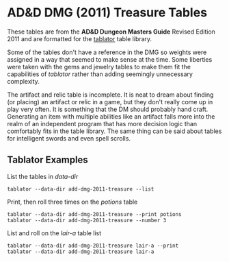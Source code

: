 # AD&D DMG (2011) Treasure Tables

These tables are from the __AD&D Dungeon Masters Guide__ Revised Edition 2011
and are formatted for the [tablator](https://github.com/crithead/tablator)
table library.

Some of the tables don't have a reference in the DMG so weights were assigned
in a way that seemed to make sense at the time.  Some liberties were taken with
the gems and jewelry tables to make them fit the capabilities of _tablator_
rather than adding seemingly unnecessary complexity.

The artifact and relic table is incomplete.  It is neat to dream about finding
(or placing) an artifact or relic in a game, but they don't really come up in
play very often.  It is something that the DM should probably hand craft.
Generating an item with multiple abilities like an artifact falls more into the
realm of an independent program that has more decision logic than comfortably
fits in the table library. The same thing can be said about tables for
intelligent swords and even spell scrolls.

## Tablator Examples

List the tables in _data-dir_

    tablator --data-dir add-dmg-2011-treasure --list

Print, then roll three times on the _potions_ table

    tablator --data-dir add-dmg-2011-treasure --print potions
    tablator --data-dir add-dmg-2011-treasure --number 3

List and roll on the _lair-a_ table list

    tablator --data-dir add-dmg-2011-treasure lair-a --print
    tablator --data-dir add-dmg-2011-treasure lair-a
